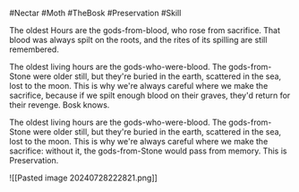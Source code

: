#Nectar #Moth #TheBosk #Preservation #Skill 

The oldest Hours are the gods-from-blood, who rose from sacrifice. That blood was always spilt on the roots, and the rites of its spilling are still remembered.

The oldest living hours are the gods-who-were-blood. The gods-from-Stone were older still, but they're buried in the earth, scattered in the sea, lost to the moon. This is why we're always careful where we make the sacrifice, because if we spilt enough blood on their graves, they'd return for their revenge. Bosk knows.

The oldest living hours are the gods-who-were-blood. The gods-from-Stone were older still, but they're buried in the earth, scattered in the sea, lost to the moon. This is why we're always careful where we make the sacrifice: without it, the gods-from-Stone would pass from memory. This is Preservation.

![[Pasted image 20240728222821.png]]